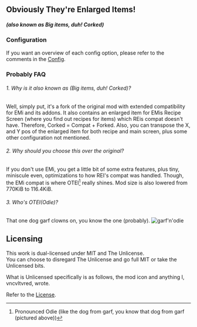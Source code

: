 ## Obviously They're Enlarged Items!

##### (also known as Big items, duh! Corked)

### Configuration

If you want an overview of each config option, please refer to the comments in the [Config](src/main/java/de/siphalor/bigitemsduh/config/OTEIConfig.java).


### Probably FAQ

###### 1. Why is it also known as (Big items, duh! Corked)?

Well, simply put, it's a fork of the original mod with extended compatibility for EMi and its addons. It also contains an enlarged item for EMis Recipe Screen (where you find out recipes for items) which REis compat doesn't have. Therefore, Corked = Compat + Forked. Also, you can transpose the X, and Y pos of the enlarged item for both recipe and main screen, plus some other configuration not mentioned.

###### 2. Why should you choose this over the original?

If you don't use EMi, you get a little bit of some extra features, plus tiny, miniscule even, optimizations to how REI's compat was handled. Though, the EMi compat is where OTEI[^1] really shines. Mod size is also lowered from 770KiB to 116.4KiB.

###### 3. Who's OTEI(Odie)?

That one dog garf clowns on, you know the one (probably).
![garf'n'odie](https://pbs.twimg.com/media/GFDuQ0KWgAIJQCO.png)

## Licensing

This work is dual-licensed under MIT and The Unlicense. <br>
You can choose to disregard The Unlicense and go full MIT or take the Unlicensed bits.

[//]: # (lets not give people ideas here...)

[//]: # (Technically, this means you could theoretically compile OTEI[^1] and distribute it on CurseForge or Modrinth. However, I'd highly advise against doing this because I'd prefer it to stay here in this repo. Though, if you did, I wouldn't be able to do anything.)

What is Unlicensed specifically is as follows, the mod icon and anything I, vncvltvred, wrote.

Refer to the [License](LICENSE).

[//]: # (Bugged Entities List, problems of EMILoot unfortunately)

[//]: # (Hybrid Aquatic: Nudibranch - Missing Texture)

[//]: # (Beneath the Wetlands: Will-o'-Wisp - Missing)

[^1]: Pronounced Odie (like the dog from garf, you know that dog from garf (pictured above))